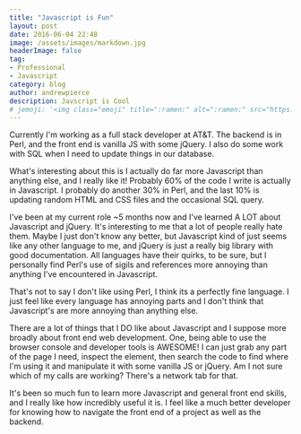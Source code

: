 ```yaml
---
title: "Javascript is Fun"
layout: post
date: 2016-06-04 22:48
image: /assets/images/markdown.jpg
headerImage: false
tag:
- Professional
- Javascript
category: blog
author: andrewpierce
description: Javscript is Cool
# jemoji: '<img class="emoji" title=":ramen:" alt=":ramen:" src="https://assets.github.com/images/icons/emoji/unicode/1f35c.png" height="20" width="20" align="absmiddle">'
---
```



Currently I'm working as a full stack developer at AT&T. The backend is in Perl, and the front end is vanilla JS with some jQuery. I also do some work with SQL when I need to update things in our database.

What's interesting about this is I actually do far more Javascript than anything else, and I really like it! Probably 60% of the code I write is actually in Javascript. I probably do another 30% in Perl, and the last 10% is updating random HTML and CSS files and the occasional SQL query.

I've been at my current role ~5 months now and I've learned A LOT about Javascript and jQuery. It's interesting to me that a lot of people really hate them. Maybe I just don't know any better, but Javascript kind of just seems like any other language to me, and jQuery is just a really big library with good documentation. All languages have their quirks, to be sure, but I personally find Perl's use of sigils and references more annoying than anything I've encountered in Javascript.

That's not to say I don't like using Perl, I think its a perfectly fine language. I just feel like every language has annoying parts and I don't think that Javascript's are more annoying than anything else.

There are a lot of things that I DO like about Javascript and I suppose more  broadly about front end web development.  One, being able to use the browser console and developer tools is AWESOME! I can just grab any part of the page I need, inspect the element, then search the code to find where I'm using it and manipulate it with some vanilla JS or jQuery. Am I not sure which of my calls are working? There's a network tab for that.

It's been so much fun to learn more Javascript and general front end skills, and I really like how incredibly useful it is. I feel like a much better developer for knowing how to navigate the front end of a project as well as the backend.
